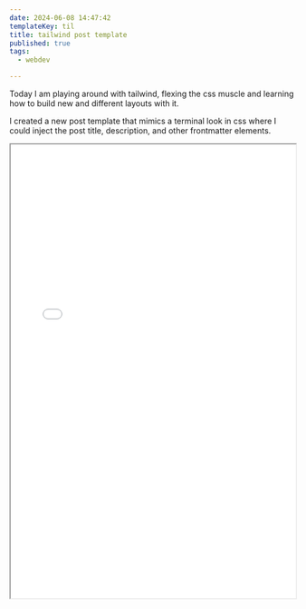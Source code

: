 ```yaml
---
date: 2024-06-08 14:47:42
templateKey: til
title: tailwind post template
published: true
tags:
  - webdev

---
```


Today I am playing around with tailwind, flexing the css muscle and learning
how to build new and different layouts with it.

I created a new post template that mimics a terminal look in css where I could
inject the post title, description, and other frontmatter elements.

<iframe src='/playground/tailwind-post-template' width='100%' height='800px' class='overflow-hidden' scrolling='no'/>

I think this is a pretty cool layout, I could make a
[carbon.now.sh](https://carbon.now.sh){.hoverlink} clone or more realistically I could
make it into a template for blog pages and this could become og images.

{.mx-auto .block .w-fit .mb-0}
Check out this post

{.mx-auto .block .w-fit .mt-0}
[[ still-loving-tailwind ]]
